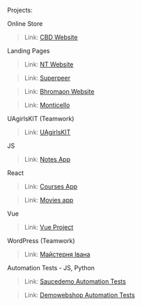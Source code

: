 

Projects:

Online Store

> Link: [CBD Website](https://alla2021.github.io/CBD-website/)

Landing Pages

> Link: [NT Website](https://alla2021.github.io/NT-website/)

> Link: [Superpeer](https://alla2021.github.io/Superpeer/)

> Link: [Bhromaon Website](https://alla2021.github.io/Bhromaon-website/)

> Link: [Monticello](https://alla2021.github.io/monticello/)

 UAgirlsKIT (Teamwork)

> Link: [UAgirlsKIT](https://uagirlskit.github.io/landing_page/)

JS

> Link: [Notes App](https://alla2021.github.io/notes-app/)

React

> Link: [Courses App](https://github.com/alla2021/Courses_App)

> Link: [Movies app](https://github.com/alla2021/react-movie-app)

Vue

> Link: [Vue Project](https://incomparable-sorbet-4d5b1c.netlify.app)

WordPress (Teamwork)

> Link: [Майстерня Івана](https://www.maysternia-ivana.lviv.ua/)

Automation Tests - JS, Python

> Link: [Saucedemo Automation Tests](https://github.com/alla2021/saucedemo-automation-tests)

> Link: [Demowebshop Automation Tests](https://github.com/alla2021/demowebshop-automation-tests)



